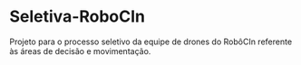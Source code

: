 # Seletiva-RoboCIn
Projeto para o processo seletivo da equipe de drones do RobôCIn referente às áreas de decisão e movimentação.
